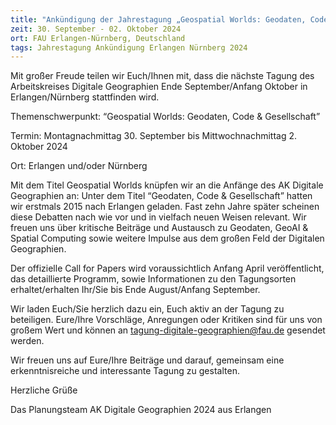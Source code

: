 ```yaml
---
title: "Ankündigung der Jahrestagung „Geospatial Worlds: Geodaten, Code & Gesellschaft“"
zeit: 30. September - 02. Oktober 2024
ort: FAU Erlangen-Nürnberg, Deutschland
tags: Jahrestagung Ankündigung Erlangen Nürnberg 2024
---
```


Mit großer Freude teilen wir Euch/Ihnen mit, dass die nächste Tagung des Arbeitskreises Digitale Geographien 
Ende September/Anfang Oktober in Erlangen/Nürnberg stattfinden wird.  

Themenschwerpunkt: “Geospatial Worlds: Geodaten, Code & Gesellschaft” 

Termin: Montagnachmittag 30. September bis Mittwochnachmittag 2. Oktober 2024 

Ort: Erlangen und/oder Nürnberg 

Mit dem Titel Geospatial Worlds knüpfen wir an die Anfänge des AK Digitale Geographien an: 
Unter dem Titel “Geodaten, Code & Gesellschaft” hatten wir erstmals 2015 nach Erlangen geladen. 
Fast zehn Jahre später scheinen diese Debatten nach wie vor und in vielfach neuen Weisen relevant. 
Wir freuen uns über kritische Beiträge und Austausch zu Geodaten, GeoAI & Spatial Computing 
sowie weitere Impulse aus dem großen Feld der Digitalen Geographien. 

Der offizielle Call for Papers wird voraussichtlich Anfang April veröffentlicht, das detaillierte Programm, 
sowie Informationen zu den Tagungsorten erhaltet/erhalten Ihr/Sie bis Ende August/Anfang September. 

Wir laden Euch/Sie herzlich dazu ein, Euch aktiv an der Tagung zu beteiligen. 
Eure/Ihre Vorschläge, Anregungen oder Kritiken sind für uns von großem Wert und können an tagung-digitale-geographien@fau.de gesendet werden. 

Wir freuen uns auf Eure/Ihre Beiträge und darauf, gemeinsam eine erkenntnisreiche und interessante Tagung zu gestalten. 

 

Herzliche Grüße 

Das Planungsteam AK Digitale Geographien 2024 aus Erlangen
